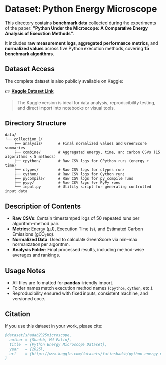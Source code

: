 # Dataset: Python Energy Microscope

This directory contains **benchmark data** collected during the experiments of the paper:
**"Python Under the Microscope: A Comparative Energy Analysis of Execution Methods"**.

It includes **raw measurement logs**, **aggregated performance metrics**, and **normalized values** across five Python execution methods, covering **15 benchmark algorithms**.


## Dataset Access

The complete dataset is also publicly available on Kaggle:

👉 **[Kaggle Dataset Link](https://www.kaggle.com/datasets/fatinshadab/python-energy-microscope-dataset)**

> The Kaggle version is ideal for data analysis, reproducibility testing, and direct import into notebooks or visual tools.


## Directory Structure

```
data/
└── collection_1/
    ├── analysis/       # Final normalized values and GreenScore summaries
    ├── combine/        # Aggregated energy, time, and carbon CSVs (15 algorithms × 5 methods)
    ├── cpython/        # Raw CSV logs for CPython runs (energy + time)
    ├── ctypes/         # Raw CSV logs for ctypes runs
    ├── cython/         # Raw CSV logs for Cython runs
    ├── pycompile/      # Raw CSV logs for py_compile runs
    ├── pypy/           # Raw CSV logs for PyPy runs
    └── input.py        # Utility script for generating controlled input data
```

## Description of Contents

* **Raw CSVs**: Contain timestamped logs of 50 repeated runs per algorithm–method pair.
* **Metrics**: Energy (μJ), Execution Time (s), and Estimated Carbon Emissions (gCO₂eq).
* **Normalized Data**: Used to calculate GreenScore via min–max normalization per algorithm.
* **Analysis Folder**: Final processed results, including method-wise averages and rankings.

## Usage Notes

* All files are formatted for **pandas**-friendly import.
* Folder names match execution method names (`cpython`, `cython`, etc.).
* Reproducibility ensured with fixed inputs, consistent machine, and versioned code.


## Citation

If you use this dataset in your work, please cite:

```bibtex
@dataset{shadab2025microscope,
  author = {Shadab, Md Fatin},
  title  = {Python Energy Microscope Dataset},
  year   = {2025},
  url    = {https://www.kaggle.com/datasets/fatinshadab/python-energy-microscope-dataset}
}
```